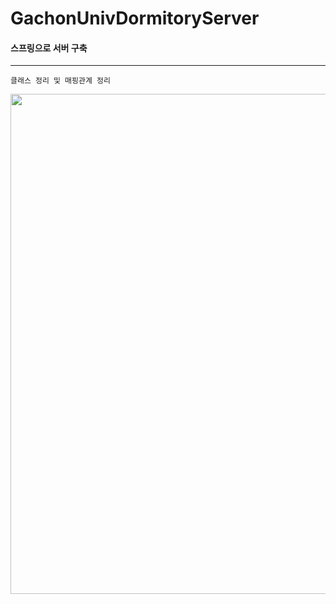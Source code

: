# GachonUnivDormitoryServer
#### 스프링으로 서버 구축
---

`클래스 정리 및 매핑관계 정리`

<div>
     <img class="fit-picture"
          src="https://user-images.githubusercontent.com/66655076/173991985-117a60f9-4b9a-4182-b2a3-270e82febf74.png"
          width=600
          height=800>
</div>
